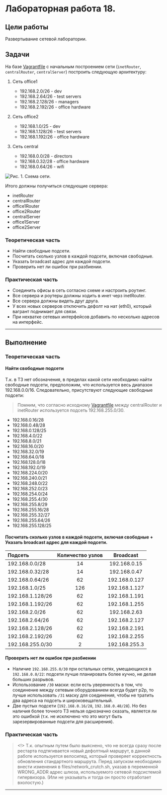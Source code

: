 # Лабораторная работа 18.

## Цели работы

Развертывание сетевой лаборатории.

## Задачи

На базе [Vagrantfile](https://github.com/erlong15/otus-linux/tree/network) с начальным построением сети (`inetRouter`, `centralRouter`, `centralServer`) построить следующую архитектуру:

1. Сеть office1

    - 192.168.2.0/26 - dev
    - 192.168.2.64/26 - test servers
    - 192.168.2.128/26 - managers
    - 192.168.2.192/26 - office hardware

2. Сеть office2

    - 192.168.1.0/25 - dev
    - 192.168.1.128/26 - test servers
    - 192.168.1.192/26 - office hardware


3. Сеть central

    - 192.168.0.0/28 - directors
    - 192.168.0.32/28 - office hardware
    - 192.168.0.64/26 - wifi


![Рис. 1. Схема сети.](./addfiles/diag.png)

Итого должны получиться следующие сервера:

- inetRouter
- centralRouter
- office1Router
- office2Router
- centralServer
- office1Server
- office2Server

### Теоретическая часть

- Найти свободные подсети.
- Посчитать сколько узлов в каждой подсети, включая свободные.
- Указать broadcast адрес для каждой подсети.
- Проверить нет ли ошибок при разбиении.

### Практическая часть

- Соединить офисы в сеть согласно схеме и настроить роутинг.
- Все сервера и роутеры должны ходить в инет черз inetRouter.
- Все сервера должны видеть друг друга.
- У всех новых серверов отключить дефолт на нат (eth0), который вагрант поднимает для связи.
- При нехватке сетевых интерфейсов добавить по несколько адресов на интерфейс.

---

## Выполнение

### Теоретическая часть

#### Найти свободные подсети

Т.к. в ТЗ нет обозначения, в пределах какой сети необходимо найти свободные подсети, предположим, что используется весь диапазон 192.168.0.0/16. Следовательно, присутствуют следующие свободные подсети:

> Помним, что согласно исходному [Vagrantfile](https://github.com/erlong15/otus-linux/tree/network) между centralRouter и inetRouter используется подсеть 192.168.255.0/30.

- 192.168.0.16/28
- 192.168.0.48/28
- 192.168.0.128/25
- 192.168.4.0/22
- 192.168.8.0/21
- 192.168.16.0/20
- 192.168.32.0/19
- 192.168.64.0/18
- 192.168.128.0/18
- 192.168.192.0/19
- 192.168.224.0/20
- 192.168.240.0/21
- 192.168.248.0/22
- 192.168.252.0/23
- 192.168.254.0/24
- 192.168.255.4/30
- 192.168.255.8/29
- 192.168.255.16/28
- 192.168.255.32/27
- 192.168.255.64/26
- 192.168.255.128/25

#### Посчитать сколько узлов в каждой подсети, включая свободные + Указать broadcast адрес для каждой подсети.

| Подсеть | Количество узлов | Broadcast |
| :-- | :--: | :--: |
| 192.168.0.0/28 | 14 | 192.168.0.15 |
| 192.168.0.32/28 | 14 | 192.168.0.47 |
| 192.168.0.64/26 | 62 | 192.168.0.127 |
| 192.168.1.0/25 | 126 | 192.168.1.127 |
| 192.168.1.128/26 | 62 | 192.168.1.191 |
| 192.168.1.192/26 | 62 | 192.168.1.255 |
| 192.168.2.0/26 | 62 | 192.168.2.63 |
| 192.168.2.64/26 | 62 | 192.168.2.127 |
| 192.168.2.128/26 | 62 | 192.168.2.191 |
| 192.168.2.192/26 | 62 | 192.168.2.255 |
| 192.168.255.0/30 | 2 | 192.168.255.3 |

#### Проверить нет ли ошибок при разбиении

- Наличие `192.168.255.0/30` при остальных сетях, умещающихся в `192.168.0.0/22`: подсети лучше планировать более кучно, не делая больших разрывов.
- Использование `/30` маски: если есть уверенность в том, что соединение между сетевым оборудованием всегда будет p2p, то лучше использовать `/31` маску для соединения, чтобы не тратить два адреса на подсеть и широковещательный. 
- Две пустых подсети (`192.168.0.16/28`, `192.168.0.48/28`). Но без наличия более точного ТЗ нельзя однозначно сказать, является ли это ошибкой (т.к. не исключено что это могут быть зарезервированные подсети для расширения). 

### Практическая часть 


> <!> Т.к. опытным путем было выяснено, что не всегда сразу после рестарта подтягивается новый дефолтный маршрут, в данной работе используется велосипед, который проверяет корректность обновления стандартного маршрута. Перед запуском необходимо внести изменения в files/network_crutch.sh, указав в переменной WRONG_ADDR адрес шлюза, используемого сетевой подсистемой гипервизора. (Или не указывать и тогда он просто отработает вхолостую.)

---
